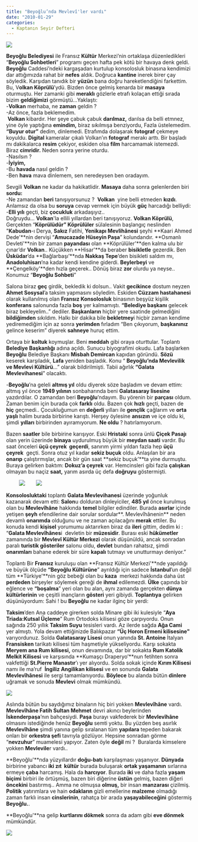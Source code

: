 ```yaml
---
title: "Beyoğlu’nda Mevlevî'ler vardı"
date: "2010-01-29"
categories: 
  - Kaptanın Seyir Defteri
---
```


**![](/uploads/image/benim.jpg)**

**Beyoğlu Belediyesi** ile Fransız **Kültür** Merkezi’nin ortaklaşa düzenledikleri “**Beyoğlu Sohbetleri**” programı geçen hafta pek kötü bir havaya denk geldi. **Beyoğlu** Caddesi’ndeki kargaşadan kurtulup konsolosluk binasına kendimizi dar attığımızda rahat bir **nefes** aldık. Doğruca **kantine** inerek birer çay söyledik. Karşıdan tanıdık bir **yüzün** bana doğru hareketlendiğini farkettim. Bu, V**olkan Köprülü**’ydü. Bizden önce gelmiş kenarda bir **masaya** oturmuştu. Her zamanki gibi **meraklı** gözlerle etrafı kolaçan ettiği sırada bizim **geldiğimizi** görmüştü…Yaklaştı:  
\-**Volkan** merhaba, ne **zaman** geldin ?  
\-Az önce, fazla beklemedim.  
 **Volkan** kibardır. Her şeye çabuk çabuk **darılmaz,** darılsa da belli etmnez, yine öyle yaptığına **emindim,** biraz sıkılmışa benziyordu, Fazla üstelemedim. **“Buyur otur”** dedim, dinlemedi. Etrafımda dolaşarak **fotograf** çekmeye koyuldu. **Digital** kameralar çıkalı Volkan’ın **fotograf** merakı arttı. Bir başladı mı dakikalarca **resim** çekiyor, eskiden olsa **film** harcamamak istemezdi.  Biraz **cimridir.** Neden sonra yerine oturdu.  
\-Nasılsın ?  
\-**İyiyim,**  
\-Bu **havada** nasıl geldin ?  
\-Ben **hava** mava dinlemem, sen neredeysen ben oradayım.

Sevgili **Volkan** ne kadar da hakikatlidir. **Masaya** daha sonra gelenlerden biri **sordu:**  
\-Ne zamandan **beri** tanışıyorsunuz ?  **Volkan**  yine belli etmeden **kızdı**. Anlamsız da olsa bu **soruya** cevap vermek için büyük **güç** harcadığı belliydi:  
\-**Elli yılı** geçti, biz **çocukluk** arkadaşıyız..  
Doğruydu… **Volkan**'la ellili yıllardan beri tanışıyoruz. **Volkan Köprülü**, Gerçekten “**Köprülüdür” Köprülüler** sülalesinin başlangıç neslinden "**Kabudan**\-ı Derya, **Sakız** Fatihi, **Yenikapı Mevlihânesi** şeyhi **Kaari Ahmed Dede'**nin dervişi “**Amucazade Hüseyin Paşa**” kolundandır. **Osmanlı Devleti'**nin bir zaman **payandası** olan **Köprülüler'**den kalma ulu bir çınar’dır **Volkan**.. Küçükken **Hisar'**da beraber **bisikletle** gezerdik. Ben **Üsküdar**’da **Bağlarbaşı’**nda **Nakkaş Tepe**’den bisikleti saldım mı, **Anadoluhisarı**’na kadar kendi kendine giderdi. **Beylerbeyi** ve **Çengelköy'**den hızla geçerek.. Dönüş biraz **zor** olurdu ya neyse.. Konumuz “**Beyoğlu Sohbeti**”

Salona biraz **geç** girdik, bekledik ki dolsun.. Vakit **gecikince** dostum neyzen **Ahmet Sosysal**’a taksim yapmasını söyledim. Eskiden **Cüzzam hastahanesi** olarak kullanılmış olan **Fransız Konsolosluk** binasının beşyüz kişilik **konferans** salonunda fazla **boş** yer kalmamıştı. **“Belediye başkanı** gelecek biraz bekleyelim..” dediler. **Başkanların** hiçbir yere saatinde gelmediğini **bildiğimden** sıkıldım. Halkı bir dakika bile **bekletmey**i hiçbir zaman kendime yediremediğim için az sonra **yerimden** fırladım “Ben çıkıyorum, **başkanınız** gelince keserim” diyerek **sahneye** huruç ettim.

Ortaya bir **koltuk** koymuşlar. Beni **meddah** gibi oraya oturttular. Toplantı **Belediye Başkanlığı** adına açıldı. Sunucu biyografimi okudu. Lafa başlarken **Beyoğlu** Belediye Başkanı **Misbah Demircan** kapıdan göründü. **Sözü** keserek karşıladık, **Lafa** yeniden başladık. Konu “ **Beyoğlu’nda Mevlevilik ve Mevlevi Kültürü**…” olarak bildirilmişti. Tabii ağırlık **“Galata Mevlevihanesi**” olacaktı.

\-**Beyoğlu**’na geleli **altmış yıl** oldu diyerek söze başladım ve devam ettim: altmış yıl önce **1949 yılının** sonbaharında beni **Galatasaray lisesine** yazdırdılar. O zamandan beri **Beyoğlu**’ndayım. Bu yörenin bir **parçası** oldum. Zaman benim için burada çok **farklı** oldu. Bazen çok **hızlı** geçti, bazen de **hiç** geçmedi.. Çocukluğumun en **değerli** yılları ile **gençlik** çağlarım ve **orta yaşlı** halim burada birbirine karıştı. Herşey öylesine **ansızın** ve içe oldu ki, şimdi **yılları** birbirinden ayıramıyorum. **Ne oldu** ? hatırlamıyorum.

Bazen **saatler** bile birbirine karışıyor. Eski **Hristaki** sonra ünlü **Çiçek Pasajı** olan yerin üzerinde **binaya** uydurulmuş büyük bir **meydan saati** vardır. Bu saat önceleri **üçü çeyrek  geçerdi**, sanırım yirmi yıldan fazla hep **üçü çeyrek**  geçti. Sonra otuz yıl kadar **sekiz buçuk** oldu. Anlaşılan bir ara **onarıp** çalıştırmışlar, ancak bir gün saat **sekiz buçuk’**ta yine durmuştu. Buraya gelirken baktım: **Dokuz’a çeyrek** var. Hemcinsleri gibi fazla **çalışkan** olmayan bu naçiz **saat,** yarım asırda üç defa **doğruyu** göstermişti.

         **![](/uploads/image/saat.jpg)         ![](/uploads/image/pasaj.jpg)**

**Konsolosluktaki** toplantı **Galata Mevlevihanesi** üzerinde yoğunluk kazanarak devam etti: **Salon**u dolduran dinleyiciler, **485 yıl** önce kurulmuş olan bu **Mevlevîhâne** hakkında **temel** bilgiler edindiler. Burada **asırlar** içinde yetişen **şeyh** efendilerine dair sorular sordular**. Mevlevîhânenin** neden devamlı **onarımda** olduğunu ve ne zaman açılacağını **merak** ettiler. Bu konuda kendi **kişisel** yorumumu aktarırken biraz da **ileri** gittim, dedim ki : “**Galata Mevlevîhânes**i  devletin bir **müzesidir**. Burası eski **hükümetler** zamanında bir **Mevlevî Kültür Merkezi** olarak düşünüldü, ancak sonradan paralı **turistik gösteriler** salonu oldu, **devlet** bundan rahatsız, şimdi **onarımları** bahane ederek bir süre **kapalı** tutmayı ve unutturmayı deniyor.”

Toplantı Bir **Fransız** kuruluşu olan **Fransız Kültür Merkezi'**nde yapıldığı ve büyük ölçüde **“Beyoğlu Kültürüne**” ayrıldığı için sadece **İstanbul**’un değil tüm **Türkiye'**nin göz bebeği olan bu **kaza**  merkezi hakkında daha üst **perdeden** birşeyler söylemek gereği de **ihmal** edilemezdi. **Ülke** çapında bir eğlence ve **“boşalma**” yeri olan bu alan, aynı zamanda gerçekten **dünya kültürlerinin** ve çeşitli inançların **gösteri** yeri gibiydi. **Toplantıya** gelirken düşünüyordum: Sahi ! bu **Beyoğlu** ne kadar ilginç bir yerdi:

**Taksim**’den Ana caddeye girerken solda Minare gibi iki kulesiyle “**Aya Triada:Kutsal Üçleme**” Rum Ortodoks kilisesi göze çarpıyordu. Onun sağında 250 yıllık **Taksim Suyu** tesisleri vardı. Az ilerde sağda **Ağa Cami**  yer almıştı. Yola devam ettiğinizde Balıkpazar **“Üç Horon Ermeni kilisesine"** varıyordunuz. Solda **Galatasaray Lisesi** onun yanında **St. Antoine** İtalyan **Fransisken** tarikatı kilisesi tüm haşmetiyle yükseliyordu. Karşı sokakta **Meryem ana Rum kilisesi,** onun devamında, dar bir sokakta **Rum Katolik Melkit Kilisesi** ve karşısında **Kumaşçı Draperyo’**nun fetihten sonra vakfettiği **St.Pierre Manastır**’ı yer alıyordu. Solda sokak içinde **Kırım Kilisesi** namı ile ma’ruf  **İngiliz Angilikan kilisesi** ve en sonunda **Galata Mevlevîhânesi** ile sergi tamamlanıyordu. **Böylece** bu alanda bütün **dinlere** uğramak ve sonuda **Mevlevi** olmak mümkündü.

![](/uploads/image/galata_mevlevihanesi_kitabesi.jpg)

Aslında bütün bu saydığımız binaların hiç biri yokken **Mevlevîhâne** vardı. **Mevlevîhâne Fatih Sultan Mehmet** devri akıncı beylerinden **İskenderpaşa**’nın bahçesiydi. **Paşa** burayı vakfederek bir **Mevlevîhâne** olmasını istediğinde henüz **Beyoğlu** semti yoktu. Bu yüzden beş asırlık **Mevlevîhâne** şimdi yanına gelip sıralanan tüm **yapılara** tepeden bakarak onları bir **orkestra şefi** tavrıyla gözlüyor. Hepsine sonradan görme “**nevzuhur**” muamelesi yapıyor. Zaten öyle **değil** mi ?  Buralarda kimselere yokken **Mevlevile**r vardı..

**Beyoğlu'**nda yüzyıllardır **doğu-batı** karşılaşması yaşanıyor. **Dünyada** birbirine yabancı **iki zıt  kültür** burada buluşarak **ortak yaşamanın** sırlarına ermeye **çaba** harcamış. Hala da **harcıyor**. Burada **iki** ve daha fazla **yaşam** **biçimi** birbiri ile örtüşmüş, bazen biri diğerine **üstün** gelmiş, bazen diğeri **öncekini** bastırmış.. Amma ne olmuşsa **olmuş,** bir insan **manzarası** çizilmiş. **Politik** yatırımlara ve hain **odakların** gizli emellerine **malzeme** olmadığı zaman farklı insan **cinslerinin**, rahatça bir arada **yaşayabileceğini** göstermiş **Beyoğlu.**.

**Beyoğlu'**na gelip **kurtlarını dökmek** sonra da adam gibi **eve dönmek** mümkündür.  

![](/uploads/image/avlu.jpg)
